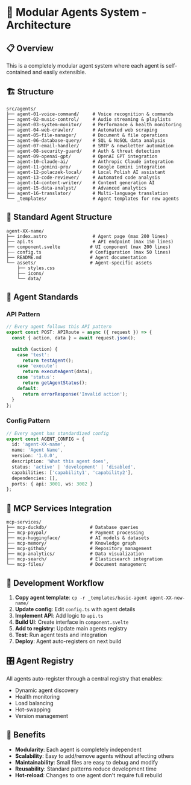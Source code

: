 # 🤖 Modular Agents System - Architecture

## 📋 Overview

This is a completely modular agent system where each agent is self-contained and easily extensible.

## 🏗️ Structure

```
src/agents/
├── agent-01-voice-command/     # Voice recognition & commands
├── agent-02-music-control/     # Audio streaming & playlists  
├── agent-03-system-monitor/    # Performance & health monitoring
├── agent-04-web-crawler/       # Automated web scraping
├── agent-05-file-manager/      # Document & file operations
├── agent-06-database-query/    # SQL & NoSQL data analysis
├── agent-07-email-handler/     # SMTP & newsletter automation
├── agent-08-security-guard/    # Auth & threat detection
├── agent-09-openai-gpt/        # OpenAI GPT integration
├── agent-10-claude-ai/         # Anthropic Claude integration
├── agent-11-gemini-pro/        # Google Gemini integration
├── agent-12-polaczek-local/    # Local Polish AI assistant
├── agent-13-code-reviewer/     # Automated code analysis
├── agent-14-content-writer/    # Content generation AI
├── agent-15-data-analyst/      # Advanced analytics
├── agent-16-translator/        # Multi-language translation
└── _templates/                 # Agent templates for new agents
```

## 📁 Standard Agent Structure

```
agent-XX-name/
├── index.astro                 # Agent page (max 200 lines)
├── api.ts                      # API endpoint (max 150 lines)
├── component.svelte           # UI component (max 200 lines)
├── config.ts                  # Configuration (max 50 lines)
├── README.md                  # Agent documentation
└── assets/                    # Agent-specific assets
    ├── styles.css
    ├── icons/
    └── data/
```

## 🎯 Agent Standards

### API Pattern

```typescript
// Every agent follows this API pattern
export const POST: APIRoute = async ({ request }) => {
  const { action, data } = await request.json();
  
  switch (action) {
    case 'test':
      return testAgent();
    case 'execute':
      return executeAgent(data);
    case 'status':
      return getAgentStatus();
    default:
      return errorResponse('Invalid action');
  }
};
```

### Config Pattern

```typescript
// Every agent has standardized config
export const AGENT_CONFIG = {
  id: 'agent-XX-name',
  name: 'Agent Name',
  version: '1.0.0',
  description: 'What this agent does',
  status: 'active' | 'development' | 'disabled',
  capabilities: ['capability1', 'capability2'],
  dependencies: [],
  ports: { api: 3001, ws: 3002 }
};
```

## 🔄 MCP Services Integration

```
mcp-services/
├── mcp-duckdb/                # Database queries
├── mcp-paypal/                # Payment processing  
├── mcp-huggingface/           # AI models & datasets
├── mcp-memory/                # Knowledge graph
├── mcp-github/                # Repository management
├── mcp-analytics/             # Data visualization
├── mcp-search/                # Elasticsearch integration
└── mcp-files/                 # Document management
```

## 🚀 Development Workflow

1. **Copy agent template**: `cp -r _templates/basic-agent agent-XX-new-name/`
2. **Update config**: Edit `config.ts` with agent details
3. **Implement API**: Add logic to `api.ts`
4. **Build UI**: Create interface in `component.svelte`
5. **Add to registry**: Update main agents registry
6. **Test**: Run agent tests and integration
7. **Deploy**: Agent auto-registers on next build

## 🎛️ Agent Registry

All agents auto-register through a central registry that enables:

- Dynamic agent discovery
- Health monitoring
- Load balancing
- Hot-swapping
- Version management

## 🔧 Benefits

- **Modularity**: Each agent is completely independent
- **Scalability**: Easy to add/remove agents without affecting others  
- **Maintainability**: Small files are easy to debug and modify
- **Reusability**: Standard patterns reduce development time
- **Hot-reload**: Changes to one agent don't require full rebuild

